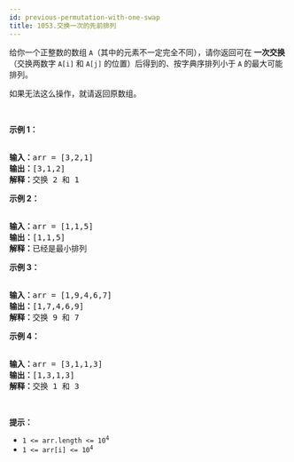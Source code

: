 ```yaml
---
id: previous-permutation-with-one-swap
title: 1053.交换一次的先前排列
---
```

给你一个正整数的数组 <code>A</code>（其中的元素不一定完全不同），请你返回可在 **一次交换**（交换两数字 <code>A[i]</code> 和 <code>A[j]</code> 的位置）后得到的、按字典序排列小于 <code>A</code> 的最大可能排列。

如果无法这么操作，就请返回原数组。

 

**示例 1：**


<pre><br/><strong>输入：</strong>arr = [3,2,1]<br/><strong>输出：</strong>[3,1,2]<br/><strong>解释：</strong>交换 2 和 1<br/></pre>

**示例 2：**


<pre><br/><strong>输入：</strong>arr = [1,1,5]<br/><strong>输出：</strong>[1,1,5]<br/><strong>解释：</strong>已经是最小排列<br/></pre>

**示例 3：**


<pre><br/><strong>输入：</strong>arr = [1,9,4,6,7]<br/><strong>输出：</strong>[1,7,4,6,9]<br/><strong>解释：</strong>交换 9 和 7<br/></pre>

**示例 4：**


<pre><br/><strong>输入：</strong>arr = [3,1,1,3]<br/><strong>输出：</strong>[1,3,1,3]<br/><strong>解释：</strong>交换 1 和 3<br/></pre>

 

**提示：**


- <code>1 &lt;= arr.length &lt;= 10<sup>4</sup></code>
- <code>1 &lt;= arr[i] &lt;= 10<sup>4</sup></code>
